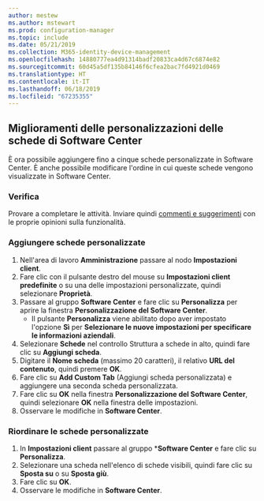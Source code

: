 ```yaml
---
author: mestew
ms.author: mstewart
ms.prod: configuration-manager
ms.topic: include
ms.date: 05/21/2019
ms.collection: M365-identity-device-management
ms.openlocfilehash: 14880777ea4d91314badf20833ca4d67c6874e82
ms.sourcegitcommit: 60d45a5df135b84146f6cfea2bac7fd4921d0469
ms.translationtype: HT
ms.contentlocale: it-IT
ms.lasthandoff: 06/18/2019
ms.locfileid: "67235355"
---
```

## <a name="improvements-to-software-center-tab-customizations"></a>Miglioramenti delle personalizzazioni delle schede di Software Center
<!--4063773-->
È ora possibile aggiungere fino a cinque schede personalizzate in Software Center. È anche possibile modificare l'ordine in cui queste schede vengono visualizzate in Software Center.

### <a name="try-it-out"></a>Verifica

Provare a completare le attività. Inviare quindi [commenti e suggerimenti](/sccm/core/understand/find-help#product-feedback) con le proprie opinioni sulla funzionalità.

### <a name="add-custom-tabs"></a>Aggiungere schede personalizzate

1. Nell'area di lavoro **Amministrazione** passare al nodo **Impostazioni client**. 
1. Fare clic con il pulsante destro del mouse su **Impostazioni client predefinite** o su una delle impostazioni personalizzate, quindi selezionare **Proprietà**.
1. Passare al gruppo **Software Center** e fare clic su **Personalizza** per aprire la finestra **Personalizzazione del Software Center**.
   - Il pulsante **Personalizza** viene abilitato dopo aver impostato l'opzione **Sì** per **Selezionare le nuove impostazioni per specificare le informazioni aziendali**.
1. Selezionare **Schede** nel controllo Struttura a schede in alto, quindi fare clic su **Aggiungi scheda**.
1. Digitare il **Nome scheda** (massimo 20 caratteri), il relativo **URL del contenuto**, quindi premere **OK**.
1. Fare clic su **Add Custom Tab** (Aggiungi scheda personalizzata) e aggiungere una seconda scheda personalizzata.
1. Fare clic su **OK** nella finestra **Personalizzazione del Software Center**, quindi selezionare **OK** nella finestra delle impostazioni.  
1. Osservare le modifiche in **Software Center**.

### <a name="reorder-custom-tabs"></a>Riordinare le schede personalizzate

1. In **Impostazioni client** passare al gruppo ***Software Center** e fare clic su **Personalizza**.
1. Selezionare una scheda nell'elenco di schede visibili, quindi fare clic su **Sposta su** o su **Sposta giù**.
1. Fare clic su **OK**.
1. Osservare le modifiche in **Software Center**.
